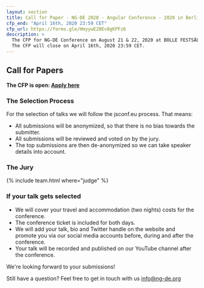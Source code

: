 ```yaml
---
layout: section
title: Call for Paper - NG-DE 2020 - Angular Conference - 2020 in Berlin
cfp_end: "April 16th, 2020 23:59 CET"
cfp_url: https://forms.gle/HmyywE2BEv8gKPFz6
description: >
  The CFP for NG-DE Conference on August 21 & 22, 2020 at BOLLE FESTSÄLE in Berlin is now open.
  The CFP will close on April 16th, 2020 23:59 CET.
---
```


## Call for Papers

**The CFP is open: [Apply here](https://forms.gle/HmyywE2BEv8gKPFz6)**

### The Selection Process

For the selection of talks we will follow the jsconf.eu process. That means:

- All submissions will be anonymized, so that there is no bias towards the submitter.
- All submissions will be reviewed and voted on by the jury.
- The top submissions are then de-anonymized so we can take speaker details into account.

### The Jury

{% include team.html where="judge" %}

### If your talk gets selected

- We will cover your travel and accommodation (two nights) costs for the conference.
- The conference ticket is included for both days.
- We will add your talk, bio and Twitter handle on the website and promote you via our social media accounts before, during and after the conference.
- Your talk will be recorded and published on our YouTube channel after the conference.

We're looking forward to your submissions!

Still have a question?
Feel free to get in touch with us [info@ng-de.org](mailto:info@ng-de.org)
